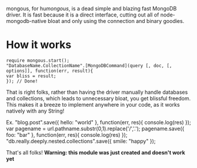 mongous, for hu*mongous*, is a dead simple and blazing fast MongoDB driver. It is fast because it is a direct interface, cutting out all of node-mongodb-native bloat and only using the connection and binary goodies.

<h1>How it works</h1>

    require mongous.start();
    "DatabaseName.CollectionName".[MongoDBCommand](query [, doc, [, options]], function(err, result){
	var bliss = result;
    }); // Done!

That is right folks, rather than having the driver manually handle databases and collections, which leads to unnecessary bloat, you get blissful freedom. This makes it a breeze to implement anywhere in your code, as it works natively with any String!

Ex.
    "blog.post".save({ hello: "world" }, function(err, res){ console.log(res) });
    var pagename = url.pathname.substr(0,1).replace('/','.');
    pagename.save({ foo: "bar" }, function(err, res){ console.log(res) });
    "db.really.deeply.nested.collections".save({ smile: "happy" });

That's all folks!
**Warning: this module was just created and doesn't work yet**